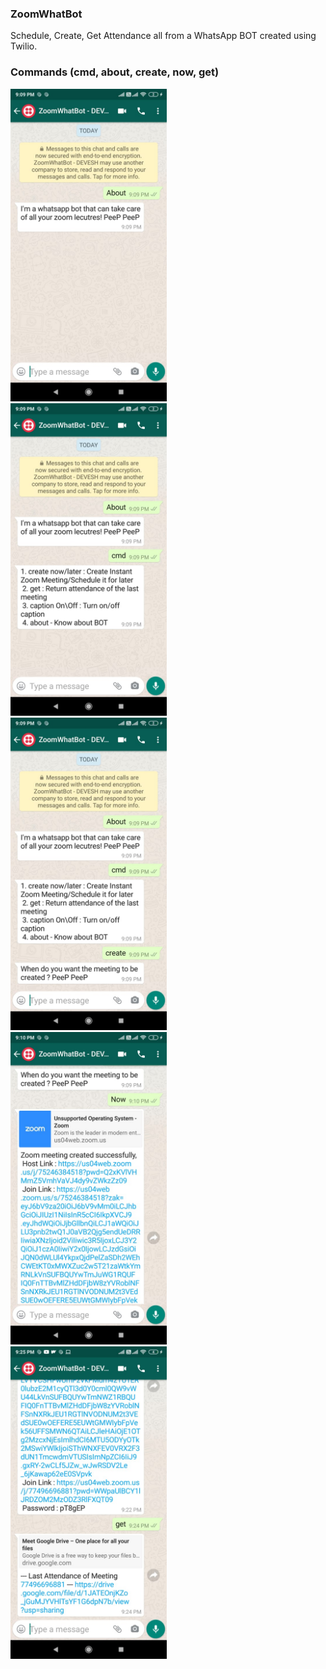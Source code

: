### ZoomWhatBot
Schedule, Create, Get Attendance all from a WhatsApp BOT created using Twilio.

### Commands (cmd, about, create, now, get)

<p float="left">
  <img src="/ScreenShots/1.jpg" width="250" />
  &nbsp
  &nbsp
  &nbsp
  <img src="/ScreenShots/2.jpg" width="250" /> 
  &nbsp
  &nbsp
  &nbsp
  <img src="/ScreenShots/3.jpg" width="250" />
  &nbsp
  &nbsp
  &nbsp
  <img src="/ScreenShots/4.jpg" width="250" /> 
  &nbsp
  &nbsp
  &nbsp
  <img src="/ScreenShots/5.jpg" width="250" /> 
</p>
